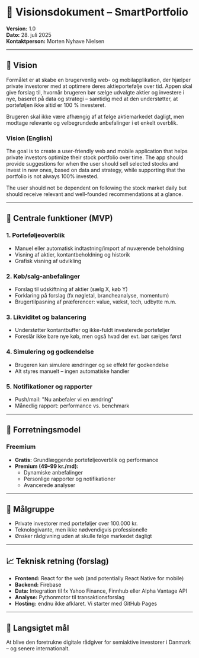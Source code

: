 # 📄 Visionsdokument – SmartPortfolio

**Version:** 1.0  
**Dato:** 28. juli 2025  
**Kontaktperson:** Morten Nyhave Nielsen

---

## 🎯 Vision

Formålet er at skabe en brugervenlig web- og mobilapplikation, der hjælper private investorer med at optimere deres aktieportefølje over tid. Appen skal give forslag til, hvornår brugeren bør sælge udvalgte aktier og investere i nye, baseret på data og strategi – samtidig med at den understøtter, at porteføljen ikke altid er 100 % investeret.

Brugeren skal ikke være afhængig af at følge aktiemarkedet dagligt, men modtage relevante og velbegrundede anbefalinger i et enkelt overblik.

### Vision (English)

The goal is to create a user-friendly web and mobile application that helps private investors optimize their stock portfolio over time. The app should provide suggestions for when the user should sell selected stocks and invest in new ones, based on data and strategy, while supporting that the portfolio is not always 100% invested.

The user should not be dependent on following the stock market daily but should receive relevant and well-founded recommendations at a glance.

---

## 🧩 Centrale funktioner (MVP)

### 1. Porteføljeoverblik
- Manuel eller automatisk indtastning/import af nuværende beholdning
- Visning af aktier, kontantbeholdning og historik
- Grafisk visning af udvikling

### 2. Køb/salg-anbefalinger
- Forslag til udskiftning af aktier (sælg X, køb Y)
- Forklaring på forslag (fx nøgletal, brancheanalyse, momentum)
- Brugertilpasning af præferencer: value, vækst, tech, udbytte m.m.

### 3. Likviditet og balancering
- Understøtter kontantbuffer og ikke-fuldt investerede porteføljer
- Foreslår ikke bare nye køb, men også hvad der evt. bør sælges først

### 4. Simulering og godkendelse
- Brugeren kan simulere ændringer og se effekt før godkendelse
- Alt styres manuelt – ingen automatiske handler

### 5. Notifikationer og rapporter
- Push/mail: "Nu anbefaler vi en ændring"
- Månedlig rapport: performance vs. benchmark

---

## 💼 Forretningsmodel

### Freemium
- **Gratis:** Grundlæggende porteføljeoverblik og performance
- **Premium (49–99 kr./md):**
  - Dynamiske anbefalinger
  - Personlige rapporter og notifikationer
  - Avancerede analyser

---

## 👥 Målgruppe

- Private investorer med porteføljer over 100.000 kr.
- Teknologivante, men ikke nødvendigvis professionelle
- Ønsker rådgivning uden at skulle følge markedet dagligt

---

## 📈 Teknisk retning (forslag)

- **Frontend:** React for the web (and potentially React Native for mobile)
- **Backend:** Firebase 
- **Data:** Integration til fx Yahoo Finance, Finnhub eller Alpha Vantage API
- **Analyse:** Pythonmotor til transaktionsforslag
- **Hosting:** endnu ikke afklaret. Vi starter med GitHub Pages

---

## 🚀 Langsigtet mål

At blive den foretrukne digitale rådgiver for semiaktive investorer i Danmark – og senere internationalt.

